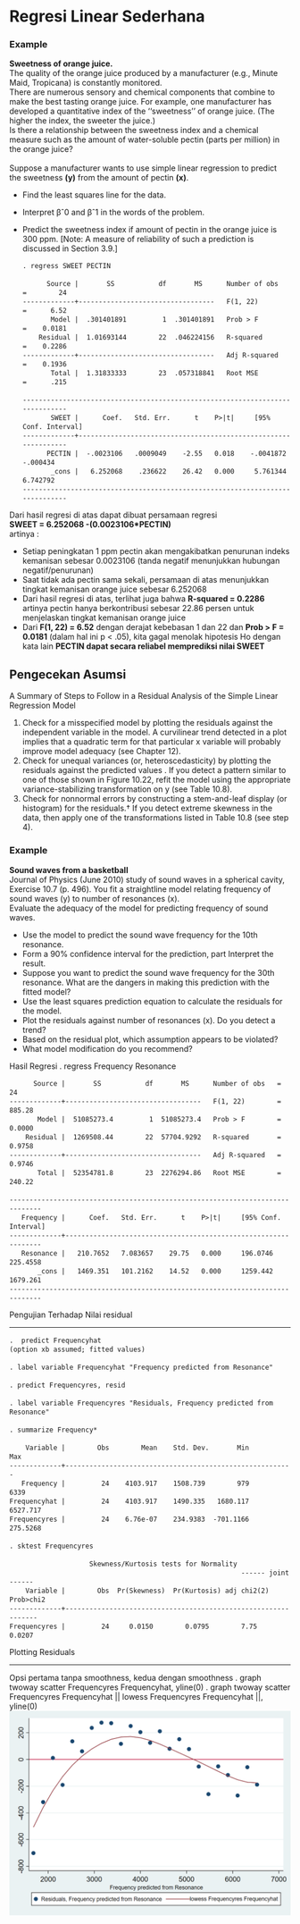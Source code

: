 # Regresi Linear Sederhana



### Example

__Sweetness of orange juice.__ <br>
The quality of the orange juice produced by a manufacturer (e.g., Minute Maid, Tropicana) is constantly monitored. <br>
There are numerous sensory and chemical components that combine to make the best tasting orange juice. For example, one manufacturer has developed a quantitative index of the ‘‘sweetness’’ of orange juice. (The higher the index, the sweeter the juice.) <br>
Is there a relationship between the sweetness index and a chemical measure such as the amount of water-soluble pectin (parts per million) in the orange juice?
<br><br>
Suppose a manufacturer wants to use simple linear regression to predict the sweetness __(y)__ from the amount of pectin __(x)__.
* Find the least squares line for the data.
* Interpret βˆ0 and βˆ1 in the words of the problem.
* Predict the sweetness index if amount of pectin in the orange juice is 300 ppm.
[Note: A measure of reliability of such a prediction is discussed in Section 3.9.]




      . regress SWEET PECTIN

            Source |       SS           df       MS      Number of obs   =        24
      -------------+----------------------------------   F(1, 22)        =      6.52
             Model |  .301401891         1  .301401891   Prob > F        =    0.0181
          Residual |  1.01693144        22  .046224156   R-squared       =    0.2286
      -------------+----------------------------------   Adj R-squared   =    0.1936
             Total |  1.31833333        23  .057318841   Root MSE        =      .215

      ------------------------------------------------------------------------------
             SWEET |      Coef.   Std. Err.      t    P>|t|     [95% Conf. Interval]
      -------------+----------------------------------------------------------------
            PECTIN |  -.0023106   .0009049    -2.55   0.018    -.0041872    -.000434
             _cons |   6.252068    .236622    26.42   0.000     5.761344    6.742792
      ------------------------------------------------------------------------------

Dari hasil regresi di atas dapat dibuat persamaan regresi <br>
__SWEET = 6.252068 -(0.0023106*PECTIN)__<br>
artinya :<br>
* Setiap peningkatan 1 ppm pectin akan mengakibatkan penurunan indeks kemanisan sebesar  0.0023106 (tanda negatif menunjukkan hubungan negatif/penurunan)
* Saat tidak ada pectin sama sekali, persamaan di atas menunjukkan tingkat kemanisan orange juice sebesar 6.252068
* Dari hasil regresi di atas, terlihat juga bahwa __R-squared       =    0.2286__ artinya pectin hanya berkontribusi sebesar 22.86 persen untuk menjelaskan tingkat kemanisan orange juice
* Dari __F(1, 22)        =      6.52__ dengan derajat kebebasan 1 dan 22 dan __Prob > F        =    0.0181__ (dalam hal ini p < .05), kita gagal menolak hipotesis Ho dengan kata lain __PECTIN dapat secara reliabel memprediksi nilai SWEET__



## Pengecekan Asumsi

A Summary of Steps to Follow in a Residual Analysis of the Simple Linear Regression Model
1. Check for a misspecified model by plotting the residuals against the independent variable in the model. A curvilinear trend detected in a plot implies that a quadratic term for that particular x variable will probably improve model adequacy (see Chapter 12).
2. Check for unequal variances (or, heteroscedasticity) by plotting the residuals against the predicted values . If you detect a pattern similar to one of those shown in Figure 10.22, refit the model using the appropriate variance-stabilizing transformation on y (see Table 10.8).
3. Check for nonnormal errors by constructing a stem-and-leaf display (or histogram) for the residuals.† If you detect extreme skewness in the data, then apply one of the transformations listed in Table 10.8 (see step 4).

### Example

__Sound waves from a basketball__ <br>
Journal of Physics (June 2010) study of sound waves in a spherical cavity, Exercise 10.7 (p. 496). You fit a straightline model relating frequency of sound waves (y) to number of resonances (x). <br>
Evaluate the adequacy of the model for predicting frequency of sound waves.
* Use the model to predict the sound wave frequency for the 10th resonance.
* Form a 90% confidence interval for the prediction, part Interpret the result.
* Suppose you want to predict the sound wave frequency for the 30th resonance. What are the dangers in making this prediction with the fitted model?
* Use the least squares prediction equation to calculate the residuals for the model.
* Plot the residuals against number of resonances (x). Do you detect a trend?
* Based on the residual plot, which assumption appears to be violated?
* What model modification do you recommend?

Hasil Regresi
      . regress Frequency Resonance

          Source |       SS           df       MS      Number of obs   =        24
    -------------+----------------------------------   F(1, 22)        =    885.28
           Model |  51085273.4         1  51085273.4   Prob > F        =    0.0000
        Residual |  1269508.44        22  57704.9292   R-squared       =    0.9758
    -------------+----------------------------------   Adj R-squared   =    0.9746
           Total |  52354781.8        23  2276294.86   Root MSE        =    240.22

    ------------------------------------------------------------------------------
       Frequency |      Coef.   Std. Err.      t    P>|t|     [95% Conf. Interval]
    -------------+----------------------------------------------------------------
       Resonance |   210.7652   7.083657    29.75   0.000     196.0746    225.4558
           _cons |   1469.351   101.2162    14.52   0.000     1259.442    1679.261
    ------------------------------------------------------------------------------

Pengujian Terhadap Nilai residual
***
    .  predict Frequencyhat
    (option xb assumed; fitted values)

    . label variable Frequencyhat "Frequency predicted from Resonance"

    . predict Frequencyres, resid

    . label variable Frequencyres "Residuals, Frequency predicted from Resonance"

    . summarize Frequency*

        Variable |        Obs        Mean    Std. Dev.       Min        Max
    -------------+---------------------------------------------------------
       Frequency |         24    4103.917    1508.739        979       6339
    Frequencyhat |         24    4103.917    1490.335   1680.117   6527.717
    Frequencyres |         24    6.76e-07    234.9383  -701.1166   275.5268

    . sktest Frequencyres

                        Skewness/Kurtosis tests for Normality
                                                              ------ joint ------
        Variable |        Obs  Pr(Skewness)  Pr(Kurtosis) adj chi2(2)   Prob>chi2
    -------------+---------------------------------------------------------------
    Frequencyres |         24     0.0150        0.0795        7.75         0.0207


Plotting Residuals
***
Opsi pertama tanpa smoothness, kedua dengan smoothness
      . graph twoway scatter Frequencyres Frequencyhat, yline(0)
      . graph twoway scatter Frequencyres Frequencyhat || lowess Frequencyres Frequencyhat ||, yline(0)
![Residual](https://github.com/ansyaku/STATA/blob/main/img/Residual.png)

